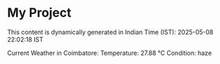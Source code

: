 # My Project

This content is dynamically generated in Indian Time (IST): 2025-05-08 22:02:18 IST


Current Weather in Coimbatore:
Temperature: 27.88 °C
Condition: haze
